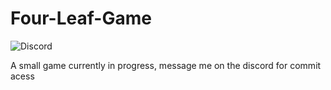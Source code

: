 # Four-Leaf-Game

![Discord](https://img.shields.io/discord/844050221448691722?color=%234e5d94&logo=https%3A%2F%2Fmaxcdn.icons8.com%2FShare%2Ficon%2FLogos%2Fdiscord_logo1600.png)

A small game currently in progress, message me on the discord for commit acess
